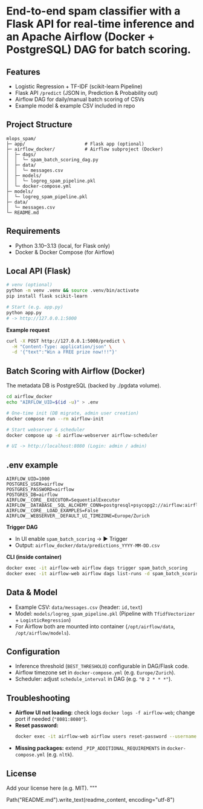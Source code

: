 # End-to-end spam classifier with a Flask API for real-time inference and an Apache Airflow (Docker + PostgreSQL) DAG for batch scoring.

## Features
- Logistic Regression + TF-IDF (scikit-learn Pipeline)
- Flask API `/predict` (JSON in, Prediction & Probability out)
- Airflow DAG for daily/manual batch scoring of CSVs
- Example model & example CSV included in repo

## Project Structure
```
mlops_spam/
├─ app/                      # Flask app (optional)
├─ airflow_docker/           # Airflow subproject (Docker)
│  ├─ dags/
│  │  └─ spam_batch_scoring_dag.py
│  ├─ data/
│  │  └─ messages.csv
│  ├─ models/
│  │  └─ logreg_spam_pipeline.pkl
│  └─ docker-compose.yml
├─ models/
│  └─ logreg_spam_pipeline.pkl
├─ data/
│  └─ messages.csv
└─ README.md
```

## Requirements
- Python 3.10–3.13 (local, for Flask only)
- Docker & Docker Compose (for Airflow)

## Local API (Flask)
```bash
# venv (optional)
python -m venv .venv && source .venv/bin/activate
pip install flask scikit-learn

# Start (e.g. app.py)
python app.py
# -> http://127.0.0.1:5000
```

**Example request**
```bash
curl -X POST http://127.0.0.1:5000/predict \
  -H "Content-Type: application/json" \
  -d '{"text":"Win a FREE prize now!!!"}'
```

## Batch Scoring with Airflow (Docker)
The metadata DB is PostgreSQL (backed by ./pgdata volume).

```bash
cd airflow_docker
echo "AIRFLOW_UID=$(id -u)" > .env

# One-time init (DB migrate, admin user creation)
docker compose run --rm airflow-init

# Start webserver & scheduler
docker compose up -d airflow-webserver airflow-scheduler

# UI -> http://localhost:8080 (Login: admin / admin)
```

## .env example
```
AIRFLOW_UID=1000
POSTGRES_USER=airflow
POSTGRES_PASSWORD=airflow
POSTGRES_DB=airflow
AIRFLOW__CORE__EXECUTOR=SequentialExecutor
AIRFLOW__DATABASE__SQL_ALCHEMY_CONN=postgresql+psycopg2://airflow:airflow@postgres/airflow
AIRFLOW__CORE__LOAD_EXAMPLES=False
AIRFLOW__WEBSERVER__DEFAULT_UI_TIMEZONE=Europe/Zurich
```

**Trigger DAG**
- In UI enable `spam_batch_scoring` → ▶️ Trigger
- Output: `airflow_docker/data/predictions_YYYY-MM-DD.csv`

**CLI (inside container)**
```bash
docker exec -it airflow-web airflow dags trigger spam_batch_scoring
docker exec -it airflow-web airflow dags list-runs -d spam_batch_scoring
```

## Data & Model
- Example CSV: `data/messages.csv` (header: `id,text`)
- Model: `models/logreg_spam_pipeline.pkl` (Pipeline with `TfidfVectorizer` + `LogisticRegression`)
- For Airflow both are mounted into container (`/opt/airflow/data`, `/opt/airflow/models`).

## Configuration
- Inference threshold (`BEST_THRESHOLD`) configurable in DAG/Flask code.
- Airflow timezone set in `docker-compose.yml` (e.g. `Europe/Zurich`).
- Scheduler: adjust `schedule_interval` in DAG (e.g. `"0 2 * * *"`).

## Troubleshooting
- **Airflow UI not loading:** check logs `docker logs -f airflow-web`; change port if needed (`"8081:8080"`).
- **Reset password:**  
  ```bash
  docker exec -it airflow-web airflow users reset-password --username admin --password admin
  ```
- **Missing packages:** extend `_PIP_ADDITIONAL_REQUIREMENTS` in `docker-compose.yml` (e.g. `nltk`).

## License
Add your license here (e.g. MIT).
"""

Path("README.md").write_text(readme_content, encoding="utf-8")